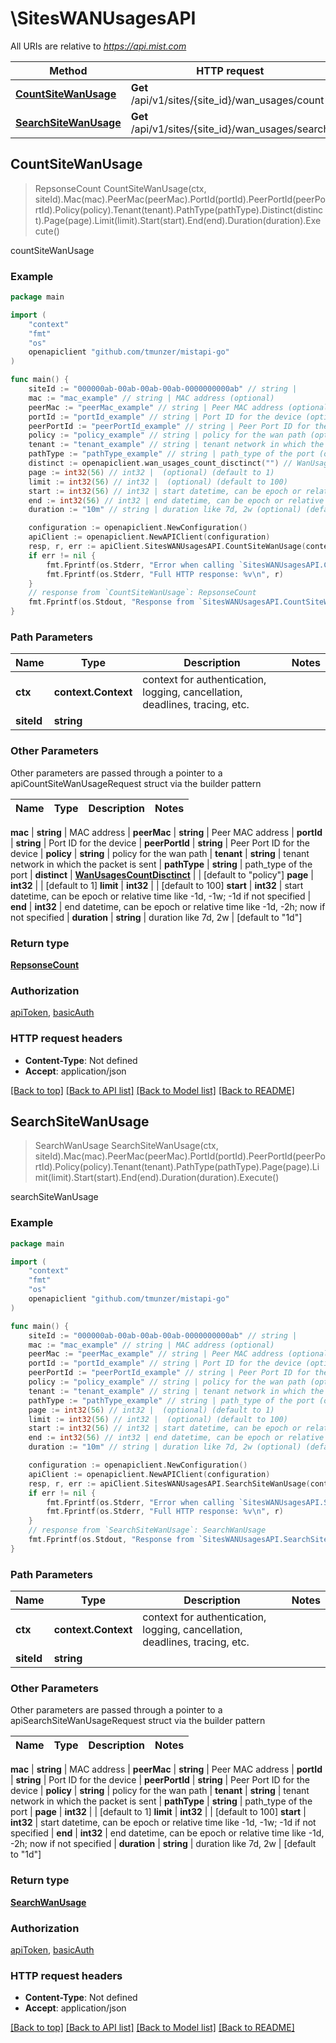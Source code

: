 # \SitesWANUsagesAPI

All URIs are relative to *https://api.mist.com*

Method | HTTP request | Description
------------- | ------------- | -------------
[**CountSiteWanUsage**](SitesWANUsagesAPI.md#CountSiteWanUsage) | **Get** /api/v1/sites/{site_id}/wan_usages/count | countSiteWanUsage
[**SearchSiteWanUsage**](SitesWANUsagesAPI.md#SearchSiteWanUsage) | **Get** /api/v1/sites/{site_id}/wan_usages/search | searchSiteWanUsage



## CountSiteWanUsage

> RepsonseCount CountSiteWanUsage(ctx, siteId).Mac(mac).PeerMac(peerMac).PortId(portId).PeerPortId(peerPortId).Policy(policy).Tenant(tenant).PathType(pathType).Distinct(distinct).Page(page).Limit(limit).Start(start).End(end).Duration(duration).Execute()

countSiteWanUsage



### Example

```go
package main

import (
	"context"
	"fmt"
	"os"
	openapiclient "github.com/tmunzer/mistapi-go"
)

func main() {
	siteId := "000000ab-00ab-00ab-00ab-0000000000ab" // string | 
	mac := "mac_example" // string | MAC address (optional)
	peerMac := "peerMac_example" // string | Peer MAC address (optional)
	portId := "portId_example" // string | Port ID for the device (optional)
	peerPortId := "peerPortId_example" // string | Peer Port ID for the device (optional)
	policy := "policy_example" // string | policy for the wan path (optional)
	tenant := "tenant_example" // string | tenant network in which the packet is sent (optional)
	pathType := "pathType_example" // string | path_type of the port (optional)
	distinct := openapiclient.wan_usages_count_disctinct("") // WanUsagesCountDisctinct |  (optional) (default to "policy")
	page := int32(56) // int32 |  (optional) (default to 1)
	limit := int32(56) // int32 |  (optional) (default to 100)
	start := int32(56) // int32 | start datetime, can be epoch or relative time like -1d, -1w; -1d if not specified (optional)
	end := int32(56) // int32 | end datetime, can be epoch or relative time like -1d, -2h; now if not specified (optional)
	duration := "10m" // string | duration like 7d, 2w (optional) (default to "1d")

	configuration := openapiclient.NewConfiguration()
	apiClient := openapiclient.NewAPIClient(configuration)
	resp, r, err := apiClient.SitesWANUsagesAPI.CountSiteWanUsage(context.Background(), siteId).Mac(mac).PeerMac(peerMac).PortId(portId).PeerPortId(peerPortId).Policy(policy).Tenant(tenant).PathType(pathType).Distinct(distinct).Page(page).Limit(limit).Start(start).End(end).Duration(duration).Execute()
	if err != nil {
		fmt.Fprintf(os.Stderr, "Error when calling `SitesWANUsagesAPI.CountSiteWanUsage``: %v\n", err)
		fmt.Fprintf(os.Stderr, "Full HTTP response: %v\n", r)
	}
	// response from `CountSiteWanUsage`: RepsonseCount
	fmt.Fprintf(os.Stdout, "Response from `SitesWANUsagesAPI.CountSiteWanUsage`: %v\n", resp)
}
```

### Path Parameters


Name | Type | Description  | Notes
------------- | ------------- | ------------- | -------------
**ctx** | **context.Context** | context for authentication, logging, cancellation, deadlines, tracing, etc.
**siteId** | **string** |  | 

### Other Parameters

Other parameters are passed through a pointer to a apiCountSiteWanUsageRequest struct via the builder pattern


Name | Type | Description  | Notes
------------- | ------------- | ------------- | -------------

 **mac** | **string** | MAC address | 
 **peerMac** | **string** | Peer MAC address | 
 **portId** | **string** | Port ID for the device | 
 **peerPortId** | **string** | Peer Port ID for the device | 
 **policy** | **string** | policy for the wan path | 
 **tenant** | **string** | tenant network in which the packet is sent | 
 **pathType** | **string** | path_type of the port | 
 **distinct** | [**WanUsagesCountDisctinct**](WanUsagesCountDisctinct.md) |  | [default to &quot;policy&quot;]
 **page** | **int32** |  | [default to 1]
 **limit** | **int32** |  | [default to 100]
 **start** | **int32** | start datetime, can be epoch or relative time like -1d, -1w; -1d if not specified | 
 **end** | **int32** | end datetime, can be epoch or relative time like -1d, -2h; now if not specified | 
 **duration** | **string** | duration like 7d, 2w | [default to &quot;1d&quot;]

### Return type

[**RepsonseCount**](RepsonseCount.md)

### Authorization

[apiToken](../README.md#apiToken), [basicAuth](../README.md#basicAuth)

### HTTP request headers

- **Content-Type**: Not defined
- **Accept**: application/json

[[Back to top]](#) [[Back to API list]](../README.md#documentation-for-api-endpoints)
[[Back to Model list]](../README.md#documentation-for-models)
[[Back to README]](../README.md)


## SearchSiteWanUsage

> SearchWanUsage SearchSiteWanUsage(ctx, siteId).Mac(mac).PeerMac(peerMac).PortId(portId).PeerPortId(peerPortId).Policy(policy).Tenant(tenant).PathType(pathType).Page(page).Limit(limit).Start(start).End(end).Duration(duration).Execute()

searchSiteWanUsage



### Example

```go
package main

import (
	"context"
	"fmt"
	"os"
	openapiclient "github.com/tmunzer/mistapi-go"
)

func main() {
	siteId := "000000ab-00ab-00ab-00ab-0000000000ab" // string | 
	mac := "mac_example" // string | MAC address (optional)
	peerMac := "peerMac_example" // string | Peer MAC address (optional)
	portId := "portId_example" // string | Port ID for the device (optional)
	peerPortId := "peerPortId_example" // string | Peer Port ID for the device (optional)
	policy := "policy_example" // string | policy for the wan path (optional)
	tenant := "tenant_example" // string | tenant network in which the packet is sent (optional)
	pathType := "pathType_example" // string | path_type of the port (optional)
	page := int32(56) // int32 |  (optional) (default to 1)
	limit := int32(56) // int32 |  (optional) (default to 100)
	start := int32(56) // int32 | start datetime, can be epoch or relative time like -1d, -1w; -1d if not specified (optional)
	end := int32(56) // int32 | end datetime, can be epoch or relative time like -1d, -2h; now if not specified (optional)
	duration := "10m" // string | duration like 7d, 2w (optional) (default to "1d")

	configuration := openapiclient.NewConfiguration()
	apiClient := openapiclient.NewAPIClient(configuration)
	resp, r, err := apiClient.SitesWANUsagesAPI.SearchSiteWanUsage(context.Background(), siteId).Mac(mac).PeerMac(peerMac).PortId(portId).PeerPortId(peerPortId).Policy(policy).Tenant(tenant).PathType(pathType).Page(page).Limit(limit).Start(start).End(end).Duration(duration).Execute()
	if err != nil {
		fmt.Fprintf(os.Stderr, "Error when calling `SitesWANUsagesAPI.SearchSiteWanUsage``: %v\n", err)
		fmt.Fprintf(os.Stderr, "Full HTTP response: %v\n", r)
	}
	// response from `SearchSiteWanUsage`: SearchWanUsage
	fmt.Fprintf(os.Stdout, "Response from `SitesWANUsagesAPI.SearchSiteWanUsage`: %v\n", resp)
}
```

### Path Parameters


Name | Type | Description  | Notes
------------- | ------------- | ------------- | -------------
**ctx** | **context.Context** | context for authentication, logging, cancellation, deadlines, tracing, etc.
**siteId** | **string** |  | 

### Other Parameters

Other parameters are passed through a pointer to a apiSearchSiteWanUsageRequest struct via the builder pattern


Name | Type | Description  | Notes
------------- | ------------- | ------------- | -------------

 **mac** | **string** | MAC address | 
 **peerMac** | **string** | Peer MAC address | 
 **portId** | **string** | Port ID for the device | 
 **peerPortId** | **string** | Peer Port ID for the device | 
 **policy** | **string** | policy for the wan path | 
 **tenant** | **string** | tenant network in which the packet is sent | 
 **pathType** | **string** | path_type of the port | 
 **page** | **int32** |  | [default to 1]
 **limit** | **int32** |  | [default to 100]
 **start** | **int32** | start datetime, can be epoch or relative time like -1d, -1w; -1d if not specified | 
 **end** | **int32** | end datetime, can be epoch or relative time like -1d, -2h; now if not specified | 
 **duration** | **string** | duration like 7d, 2w | [default to &quot;1d&quot;]

### Return type

[**SearchWanUsage**](SearchWanUsage.md)

### Authorization

[apiToken](../README.md#apiToken), [basicAuth](../README.md#basicAuth)

### HTTP request headers

- **Content-Type**: Not defined
- **Accept**: application/json

[[Back to top]](#) [[Back to API list]](../README.md#documentation-for-api-endpoints)
[[Back to Model list]](../README.md#documentation-for-models)
[[Back to README]](../README.md)

